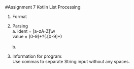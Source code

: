 #Assignment 7 Kotlin List Processing
1. Format
2. Parsing <br>
  a. ident = [a-zA-Z]\w <br>
     value = [0-9]+?(.[0-9]*) <br><br>
  b. 
  
3. Information for program: <br>
       Use commas to separate String input without any spaces.
